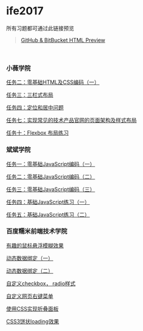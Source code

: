 # ife2017

所有习题都可通过此链接预览

>[GitHub & BitBucket HTML Preview](http://htmlpreview.github.io/)

<br>

### 小薇学院
 
[任务二：零基础HTML及CSS编码（一）](https://github.com/hongzzz/ife2017/tree/master/html/task2)

[任务三：三栏式布局](https://github.com/hongzzz/ife2017/tree/master/html/task3)

[任务四：定位和居中问题](https://github.com/hongzzz/ife2017/tree/master/html/task4)

[任务七：实现常见的技术产品官网的页面架构及样式布局](https://github.com/hongzzz/ife2017/tree/master/html/task7)

[任务十：Flexbox 布局练习](https://github.com/hongzzz/ife2017/tree/master/html/task10)


### 斌斌学院

[任务一：零基础JavaScript编码（一）](https://github.com/hongzzz/ife2017/blob/master/javascript/task1/main.html)

[任务二：零基础JavaScript编码（二）](https://github.com/hongzzz/ife2017/tree/master/javascript/task2)

[任务三：零基础JavaScript编码（三）](https://github.com/hongzzz/ife2017/tree/master/javascript/task3)

[任务四：基础JavaScript练习（一）](https://github.com/hongzzz/ife2017/tree/master/javascript/task4)

[任务五：基础JavaScript练习（二）](https://github.com/hongzzz/ife2017/tree/master/javascript/task5)

### 百度糯米前端技术学院

[有趣的鼠标悬浮模糊效果](https://github.com/hongzzz/ife2017/tree/master/nuomi/task1)

[动态数据绑定（一）](https://github.com/hongzzz/ife2017/tree/master/nuomi/task2)

[动态数据绑定（二）](https://github.com/hongzzz/ife2017/tree/master/nuomi/task3)

[自定义checkbox， radio样式](https://github.com/hongzzz/ife2017/tree/master/nuomi/task6)

[自定义网页右键菜单](https://github.com/hongzzz/ife2017/tree/master/nuomi/task8)

[使用CSS实现折叠面板](https://github.com/hongzzz/ife2017/tree/master/nuomi/task9)

[CSS3饼状loading效果](https://github.com/hongzzz/ife2017/tree/master/nuomi/task10)
